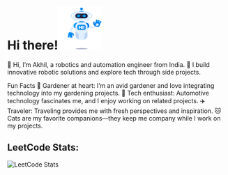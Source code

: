 # Hi there!<img src="Assets/hi-robot.gif"  alt="Robot Waving" width="100" height="100">


<!-- **akhi1-s/akhi1-s** is a ✨ _special_ ✨ repository because its `README.md` (this file) appears on your GitHub profile. -->

👋 Hi, I’m Akhil, a robotics and automation engineer from India.
🔧 I build innovative robotic solutions and explore tech through side projects.

Fun Facts
🌿 Gardener at heart: I’m an avid gardener and love integrating technology into my gardening projects.
🚗 Tech enthusiast: Automotive technology fascinates me, and I enjoy working on related projects.
✈️ Traveler: Traveling provides me with fresh perspectives and inspiration.
🐱 Cats are my favorite companions—they keep me company while I work on my projects.

## LeetCode Stats:
![LeetCode Stats](https://leetcode-stats-api.herokuapp.com/akhi1-s)

